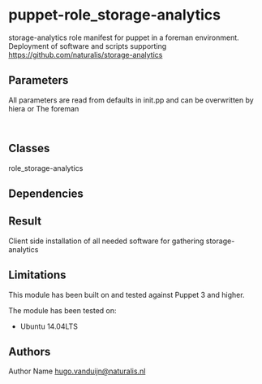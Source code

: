 puppet-role_storage-analytics
==================

storage-analytics role manifest for puppet in a foreman environment.
Deployment of software and scripts supporting https://github.com/naturalis/storage-analytics

Parameters
-------------
All parameters are read from defaults in init.pp and can be overwritten by hiera or The foreman


```


```


Classes
-------------
role_storage-analytics

Dependencies
-------------


Result
-------------
Client side installation of all needed software for gathering storage-analytics


Limitations
-------------
This module has been built on and tested against Puppet 3 and higher.

The module has been tested on:
- Ubuntu 14.04LTS 


Authors
-------------
Author Name <hugo.vanduijn@naturalis.nl>